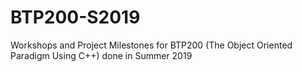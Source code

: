 # BTP200-S2019
Workshops and Project Milestones for BTP200 (The Object Oriented Paradigm Using C++) done in Summer 2019

